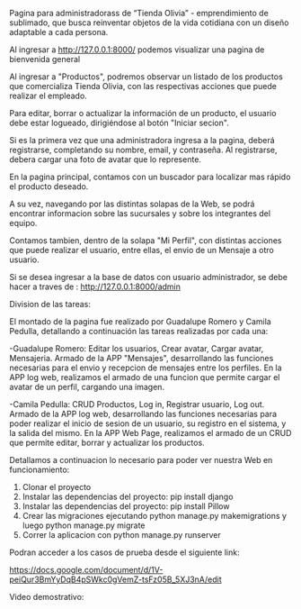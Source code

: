 Pagina para administradorass de  “Tienda Olivia” - emprendimiento de sublimado, que busca reinventar objetos de la vida cotidiana con un diseño adaptable a cada persona. 

Al ingresar a http://127.0.0.1:8000/ podemos visualizar una pagina de bienvenida general

Al ingresar a "Productos", podremos observar un listado de los productos que comercializa Tienda Olivia, con las respectivas acciones que puede realizar el empleado.

Para editar, borrar o actualizar la información de un producto, el usuario debe estar logueado, dirigiéndose al botón "Iniciar secion".

Si es la primera vez que una administradora ingresa a la pagina, deberá registrarse, completando su nombre, email, y contraseña. Al registrarse, debera cargar una foto de avatar que lo represente. 

En la pagina principal,  contamos con un buscador para localizar mas rápido el producto deseado.

A su vez, navegando por las distintas solapas de la Web, se podrá encontrar informacion sobre las sucursales y sobre los integrantes del equipo.

Contamos tambien, dentro de la solapa "Mi Perfil", con distintas acciones que puede realizar el usuario, entre ellas, el envio de un Mensaje a otro usuario.

Si se desea ingresar a la base de datos con usuario administrador, se debe hacer a traves de : http://127.0.0.1:8000/admin

Division de las tareas:

El montado de la pagina fue realizado por Guadalupe Romero y Camila Pedulla, detallando a continuación las tareas realizadas por cada una:

-Guadalupe Romero: Editar los usuarios, Crear avatar, Cargar avatar, Mensajeria.
Armado de la APP "Mensajes", desarrollando las funciones necesarias para el envio y recepcion de mensajes entre los perfiles. En la APP log web, realizamos el armado de una funcion que permite cargar el avatar de un perfil, cargando una imagen.

-Camila Pedulla: CRUD Productos, Log in, Registrar usuario, Log out.
Armado de la APP log web, desarrollando las funciones necesarias para poder realizar el inicio de sesion de un usuario, su registro en el sistema, y la salida del mismo. En la APP Web Page, realizamos el armado de un CRUD que permite editar, borrar y actualizar los productos.


Detallamos a continuacion lo necesario para poder ver nuestra Web en funcionamiento:


1.	Clonar el proyecto
2.	Instalar las dependencias del proyecto: pip install django
2.	Instalar las dependencias del proyecto: pip install Pillow
3.	Crear las migraciones ejecutando python manage.py makemigrations y luego python manage.py migrate
4.	Correr la aplicacion con python manage.py runserver


Podran acceder a los casos de prueba desde el siguiente link:

https://docs.google.com/document/d/1V-peiQur3BmYyDqB4pSWkc0gVemZ-tsFz05B_5XJ3nA/edit


Video demostrativo:
